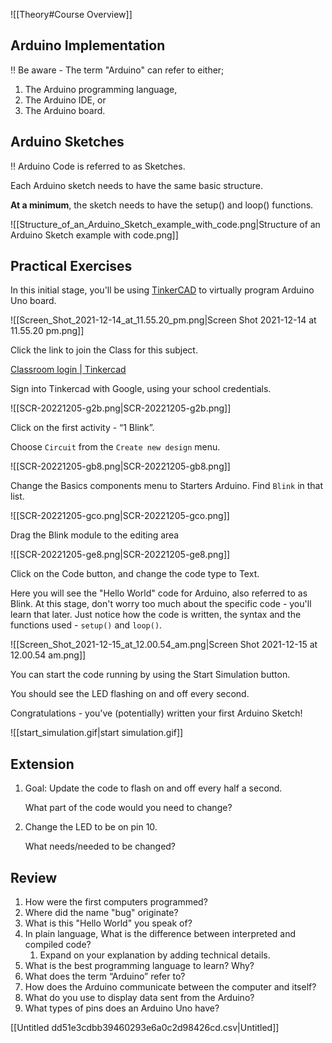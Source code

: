 ![[Theory#Course Overview]]

## Arduino Implementation

<aside>
‼️ Be aware - The term "Arduino" can refer to either;

1. The Arduino programming language,
2. The Arduino IDE, or
3. The Arduino board.
</aside>

## Arduino Sketches

<aside>
‼️ Arduino Code is referred to as Sketches.

</aside>

Each Arduino sketch needs to have the same basic structure.

**At a minimum**, the sketch needs to have the setup() and loop() functions.

![[Structure_of_an_Arduino_Sketch_example_with_code.png|Structure of an Arduino Sketch example with code.png]]

## Practical Exercises

In this initial stage, you'll be using [TinkerCAD](https://www.tinkercad.com/) to virtually program Arduino Uno board.

![[Screen_Shot_2021-12-14_at_11.55.20_pm.png|Screen Shot 2021-12-14 at 11.55.20 pm.png]]

Click the link to join the Class for this subject.

[Classroom login | Tinkercad](https://www.tinkercad.com/joinclass/QM5M8HWQJSG6)

Sign into Tinkercad with Google, using your school credentials.

![[SCR-20221205-g2b.png|SCR-20221205-g2b.png]]

Click on the first activity - “1 Blink”.

Choose `Circuit` from the `Create new design` menu.

![[SCR-20221205-gb8.png|SCR-20221205-gb8.png]]

Change the Basics components menu to Starters Arduino. Find `Blink` in that list.

![[SCR-20221205-gco.png|SCR-20221205-gco.png]]

Drag the Blink module to the editing area

![[SCR-20221205-ge8.png|SCR-20221205-ge8.png]]

Click on the Code button, and change the code type to Text.

Here you will see the "Hello World" code for Arduino, also referred to as Blink. At this stage, don't worry too much about the specific code - you'll learn that later. Just notice how the code is written, the syntax and the functions used - `setup()` and `loop()`.

![[Screen_Shot_2021-12-15_at_12.00.54_am.png|Screen Shot 2021-12-15 at 12.00.54 am.png]]

You can start the code running by using the Start Simulation button.

You should see the LED flashing on and off every second.

Congratulations - you've (potentially) written your first Arduino Sketch!

![[start_simulation.gif|start simulation.gif]]

## Extension

1. Goal: Update the code to flash on and off every half a second. 
	
	What part of the code would you need to change? 
	
2. Change the LED to be on pin 10. 
	
	What needs/needed to be changed?
	

## Review

1. How were the first computers programmed?
2. Where did the name "bug" originate?
3. What is this "Hello World" you speak of?
4. In plain language, What is the difference between interpreted and compiled code?
	1. Expand on your explanation by adding technical details.
5. What is the best programming language to learn? Why?
6. What does the term “Arduino” refer to?
7. How does the Arduino communicate between the computer and itself?
8. What do you use to display data sent from the Arduino?
9. What types of pins does an Arduino Uno have?

[[Untitled dd51e3cdbb39460293e6a0c2d98426cd.csv|Untitled]]
